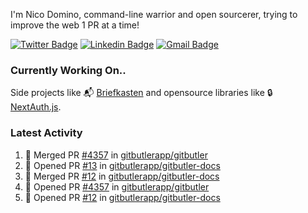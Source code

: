 
I'm Nico Domino, command-line warrior and open sourcerer, trying to improve the web 1 PR at a time!

[![Twitter Badge](https://img.shields.io/badge/-@ndom91-1ca0f1?style=flat-square&labelColor=1ca0f1&logo=twitter&logoColor=white&link=https://twitter.com/ndom91)](https://twitter.com/ndom91) [![Linkedin Badge](https://img.shields.io/badge/-ndom91-blue?style=flat-square&logo=Linkedin&logoColor=white&link=https://www.linkedin.com/in/ndom91/)](https://www.linkedin.com/in/ndom91/) [![Gmail Badge](https://img.shields.io/badge/-yo@ndo.dev-c14438?style=flat-square&logo=mail.ru&logoColor=white&link=mailto:yo@ndo.dev)](mailto:yo@ndo.dev)

### Currently Working On..

Side projects like 📬 [Briefkasten](https://briefkastenhq.com) and opensource libraries like 🔒 [NextAuth.js](https://github.com/nextauthjs/next-auth).

<!--START_SECTION_PROFILE_VIEWS:readme-info-->
<!--END_SECTION_PROFILE_VIEWS:readme-info-->

<!--START_SECTION_DAILY_COMMIT:readme-info-->
<!--END_SECTION_DAILY_COMMIT:readme-info-->

<!--START_SECTION_WEEKLY_COMMIT:readme-info-->
<!--END_SECTION_WEEKLY_COMMIT:readme-info-->

### Latest Activity

<!--START_SECTION:activity-->
1. 🎉 Merged PR [#4357](https://github.com/gitbutlerapp/gitbutler/pull/4357) in [gitbutlerapp/gitbutler](https://github.com/gitbutlerapp/gitbutler)
2. 💪 Opened PR [#13](https://github.com/gitbutlerapp/gitbutler-docs/pull/13) in [gitbutlerapp/gitbutler-docs](https://github.com/gitbutlerapp/gitbutler-docs)
3. 🎉 Merged PR [#12](https://github.com/gitbutlerapp/gitbutler-docs/pull/12) in [gitbutlerapp/gitbutler-docs](https://github.com/gitbutlerapp/gitbutler-docs)
4. 💪 Opened PR [#4357](https://github.com/gitbutlerapp/gitbutler/pull/4357) in [gitbutlerapp/gitbutler](https://github.com/gitbutlerapp/gitbutler)
5. 💪 Opened PR [#12](https://github.com/gitbutlerapp/gitbutler-docs/pull/12) in [gitbutlerapp/gitbutler-docs](https://github.com/gitbutlerapp/gitbutler-docs)
<!--END_SECTION:activity-->
